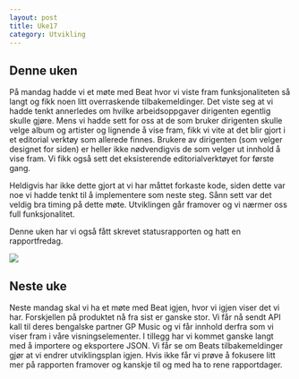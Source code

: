 ```yaml
---
layout: post
title: Uke17
category: Utvikling
---
```

## Denne uken
På mandag hadde vi et møte med Beat hvor vi viste fram funksjonaliteten så langt og fikk noen litt overraskende tilbakemeldinger. Det viste seg at vi hadde tenkt annerledes om hvilke arbeidsoppgaver dirigenten egentlig skulle gjøre. Mens vi hadde sett for oss at de som bruker dirigenten skulle velge album og artister og lignende å vise fram, fikk vi vite at det blir gjort i et editorial verktøy som allerede finnes. Brukere av dirigenten (som velger designet for siden) er heller ikke nødvendigvis de som velger ut innhold å vise fram. Vi fikk også sett det eksisterende editorialverktøyet for første gang.

Heldigvis har ikke dette gjort at vi har måttet forkaste kode, siden dette var noe vi hadde tenkt til å implementere som neste steg. Sånn sett var det veldig bra timing på dette møte. Utviklingen går framover og vi nærmer oss full funksjonalitet.

Denne uken har vi også fått skrevet statusrapporten og hatt en rapportfredag.

![]({{site.baseurl}}/assets/img/uke17.jpg)

## Neste uke
Neste mandag skal vi ha et møte med Beat igjen, hvor vi igjen viser det vi har. Forskjellen på produktet nå fra sist er ganske stor. Vi får nå sendt API kall til deres bengalske partner GP Music og vi får innhold derfra som vi viser fram i våre visningselementer. I tillegg har vi kommet ganske langt med å importere og eksportere JSON. Vi får se om Beats tilbakemeldinger gjør at vi endrer utviklingsplan igjen. Hvis ikke får vi prøve å fokusere litt mer på rapporten framover og kanskje til og med ha to rene rapportdager.